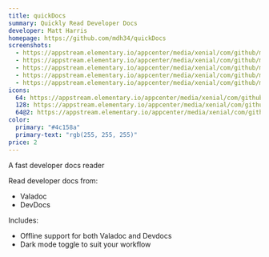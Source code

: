 ```yaml
---
title: quickDocs
summary: Quickly Read Developer Docs
developer: Matt Harris
homepage: https://github.com/mdh34/quickDocs
screenshots:
  - https://appstream.elementary.io/appcenter/media/xenial/com/github/mdh34.quickdocs.desktop/4C7826EBFD8B5004B12FBCC4832260BF/screenshots/image-1_orig.png
  - https://appstream.elementary.io/appcenter/media/xenial/com/github/mdh34.quickdocs.desktop/4C7826EBFD8B5004B12FBCC4832260BF/screenshots/image-2_orig.png
  - https://appstream.elementary.io/appcenter/media/xenial/com/github/mdh34.quickdocs.desktop/4C7826EBFD8B5004B12FBCC4832260BF/screenshots/image-3_orig.png
  - https://appstream.elementary.io/appcenter/media/xenial/com/github/mdh34.quickdocs.desktop/4C7826EBFD8B5004B12FBCC4832260BF/screenshots/image-4_orig.png
  - https://appstream.elementary.io/appcenter/media/xenial/com/github/mdh34.quickdocs.desktop/4C7826EBFD8B5004B12FBCC4832260BF/screenshots/image-5_orig.png
icons:
  64: https://appstream.elementary.io/appcenter/media/xenial/com/github/mdh34.quickdocs.desktop/4C7826EBFD8B5004B12FBCC4832260BF/icons/64x64/com.github.mdh34.quickdocs_com.github.mdh34.quickdocs.png
  128: https://appstream.elementary.io/appcenter/media/xenial/com/github/mdh34.quickdocs.desktop/4C7826EBFD8B5004B12FBCC4832260BF/icons/128x128/com.github.mdh34.quickdocs_com.github.mdh34.quickdocs.png
  64@2: https://appstream.elementary.io/appcenter/media/xenial/com/github/mdh34.quickdocs.desktop/4C7826EBFD8B5004B12FBCC4832260BF/icons/64x64@2/com.github.mdh34.quickdocs_com.github.mdh34.quickdocs.png
color:
  primary: "#4c158a"
  primary-text: "rgb(255, 255, 255)"
price: 2
---
```


<p>A fast developer docs reader</p>
<p>Read developer docs from:</p>
<ul>
  <li>Valadoc</li>
  <li>DevDocs</li>
</ul>
<p>Includes:</p>
<ul>
  <li>Offline support for both Valadoc and Devdocs</li>
  <li>Dark mode toggle to suit your workflow</li>
</ul>